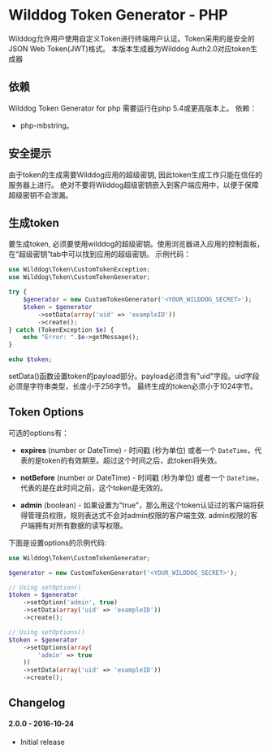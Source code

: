 # Wilddog Token Generator - PHP

Wilddog允许用户使用自定义Token进行终端用户认证。Token采用的是安全的JSON Web Token(JWT)格式。
本版本生成器为Wilddog Auth2.0对应token生成器


## 依赖

Wilddog Token Generator for php 需要运行在php 5.4或更高版本上。
依赖：
* php-mbstring。


## 安全提示

由于token的生成需要Wilddog应用的超级密钥, 因此token生成工作只能在信任的服务器上进行。
绝对不要将Wilddog超级密钥嵌入到客户端应用中，以便于保障超级密钥不会泄漏。


## 生成token

要生成token, 必须要使用wilddog的超级密钥。使用浏览器进入应用的控制面板，在“超级密钥”tab中可以找到应用的超级密钥。
示例代码：

```php
use Wilddog\Token\CustomTokenException;
use Wilddog\Token\CustomTokenGenerator;

try {
    $generator = new CustomTokenGenerator('<YOUR_WILDDOG_SECRET>');
    $token = $generator
        ->setData(array('uid' => 'exampleID'))
        ->create();
} catch (TokenException $e) {
    echo "Error: ".$e->getMessage();
}

echo $token;
```

setData()函数设置token的payload部分。payload必须含有"uid"字段。uid字段必须是字符串类型，长度小于256字节。
最终生成的token必须小于1024字节。


## Token Options

可选的options有：

* **expires** (number or DateTime) - 时间戳 (秒为单位) 或者一个 `DateTime`，代表的是token的有效期至。超过这个时间之后，此token将失效。

* **notBefore** (number or DateTime) - 时间戳 (秒为单位) 或者一个 `DateTime`，代表的是在此时间之前，这个token是无效的。

* **admin** (boolean) - 如果设置为"true"，那么用这个token认证过的客户端将获得管理员权限，规则表达式不会对admin权限的客户端生效.
admin权限的客户端拥有对所有数据的读写权限。


下面是设置options的示例代码:

```php
use Wilddog\Token\CustomTokenGenerator;

$generator = new CustomTokenGenerator('<YOUR_WILDDOG_SECRET>');

// Using setOption()
$token = $generator
    ->setOption('admin', true)
    ->setData(array('uid' => 'exampleID'))
    ->create();

// Using setOptions()
$token = $generator
    ->setOptions(array(
        'admin' => true
    ))
    ->setData(array('uid' => 'exampleID'))
    ->create();
```


## Changelog

#### 2.0.0 - 2016-10-24
- Initial release
